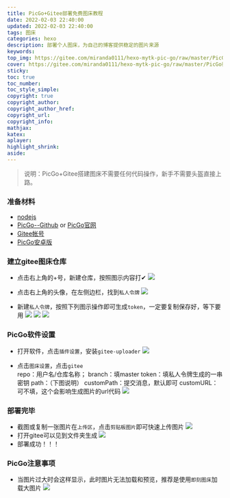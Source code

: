 ```yaml
---
title: PicGo+Gitee部署免费图床教程
date: 2022-02-03 22:40:00
updated: 2022-02-03 22:40:00
tags: 图床
categories: hexo
description: 部署个人图床，为自己的博客提供稳定的图片来源
keywords:
top_img: https://gitee.com/miranda0111/hexo-mytk-pic-go/raw/master/PicGo教程/20220203203008.png
cover: https://gitee.com/miranda0111/hexo-mytk-pic-go/raw/master/PicGo教程/20220203203008.png
sticky: 
toc: true
toc_number: 
toc_style_simple: 
copyright: true
copyright_author: 
copyright_author_href: 
copyright_url: 
copyright_info:
mathjax:
katex:
aplayer:
highlight_shrink:
aside:
---
```


>说明：PicGo+Gitee搭建图床不需要任何代码操作，新手不需要头盔直接上路。

### 准备材料

 - [nodejs](http://nodejs.cn/)
 - [PicGo--Github](https://github.com/Molunerfinn/PicGo) or [PicGo官网](https://molunerfinn.com/PicGo/)
 - [Gitee帐号](https://gitee.com/)
 - [PicGo安卓版](https://github.com/PicGo/flutter-picgo)

### 建立gitee图床仓库

 - 点击右上角的+号，新建仓库，按照图示内容打✔
    ![](https://gitee.com/miranda0111/hexo-mytk-pic-go/raw/master/PicGo教程/20220203204145.png)

 - 点击右上角的头像，在左侧边栏，找到`私人令牌`
    ![](https://gitee.com/miranda0111/hexo-mytk-pic-go/raw/master/PicGo教程/20220203204401.png)

 - 新建`私人令牌`，按照下列图示操作即可生成`token`，一定要复制保存好，等下要用
    ![](https://gitee.com/miranda0111/hexo-mytk-pic-go/raw/master/PicGo教程/20220203204415.png)
    ![](https://gitee.com/miranda0111/hexo-mytk-pic-go/raw/master/PicGo教程/20220203204422.png)
    ![](https://gitee.com/miranda0111/hexo-mytk-pic-go/raw/master/PicGo教程/20220203204431.png)

### PicGo软件设置

 - 打开软件，点击`插件设置`，安装`gitee-uploader`
    ![](https://gitee.com/miranda0111/hexo-mytk-pic-go/raw/master/PicGo教程/20220203204827.png)

 - 点击`图床设置`，点击`gitee`  
   repo：用户名/仓库名称；
   branch：填master
   token：填私人令牌生成的一串密钥
   path：（下图说明）
   customPath：提交消息，默认即可
   customURL： 可不填，这个会影响生成图片的url代码
    ![](https://gitee.com/miranda0111/hexo-mytk-pic-go/raw/master/PicGo教程/20220203205159.png)

### 部署完毕

 - 截图或复制一张图片在`上传区`，点击`剪贴板图片`即可快速上传图片
    ![](https://gitee.com/miranda0111/hexo-mytk-pic-go/raw/master/PicGo教程/20220203210100.png)
 - 打开gitee可以见到文件夹生成
    ![](https://gitee.com/miranda0111/hexo-mytk-pic-go/raw/master/PicGo教程/20220203210239.png)
 - 部署成功！！！

### PicGo注意事项

 - 当图片过大时会这样显示，此时图片无法加载和预览，推荐是使用`即刻图床`加载大图片
  ![](https://gitee.com/miranda0111/hexo-mytk-pic-go/raw/master/GDUT-EE/20220203215437.png)